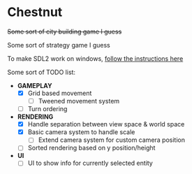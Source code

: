 # Chestnut

~~Some sort of city building game I guess~~

Some sort of strategy game I guess

To make SDL2 work on windows, [follow the instructions here](https://github.com/Rust-SDL2/rust-sdl2#windows-msvc)

Some sort of TODO list:

- **GAMEPLAY**
  - [x] Grid based movement
    - [ ] Tweened movement system
  - [ ] Turn ordering
- **RENDERING**
  - [x] Handle separation between view space & world space
  - [x] Basic camera system to handle scale
    - [ ] Extend camera system for custom camera position
  - [ ] Sorted rendering based on y position/height
- **UI**
  - [ ] UI to show info for currently selected entity
